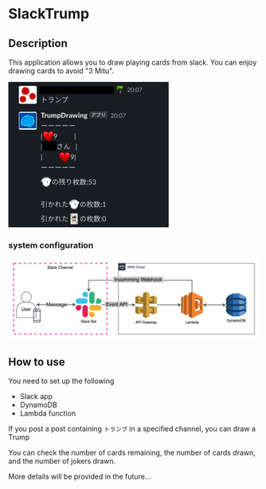 # SlackTrump

## Description

This application allows you to draw playing cards from slack.
You can enjoy drawing cards to avoid "3 Mitu".

![compose](./img/slackExample.png)

### system configuration

![compose](./img/slackBot.png)

## How to use

You need to set up the following

- Slack app
- DynamoDB
- Lambda function

If you post a post containing `トランプ` in a specified channel, you can draw a Trump

You can check the number of cards remaining, the number of cards drawn, and the number of jokers drawn.

More details will be provided in the future...
